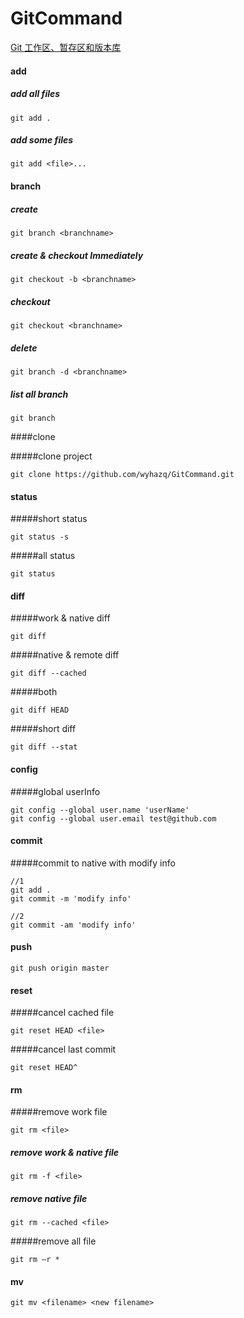 # GitCommand

[Git 工作区、暂存区和版本库](http://www.runoob.com/git/git-workspace-index-repo.html)

#### add

##### add all files

```shell
git add .
```

##### add some files

```shell
git add <file>...
```



#### branch

##### create

```shell
git branch <branchname>
```

##### create & checkout Immediately

```shell
git checkout -b <branchname>
```

##### checkout

```shell
git checkout <branchname>
```

##### delete

```shell
git branch -d <branchname>
```





##### list all branch

```shell
git branch
```









####clone

#####clone project

```shell
git clone https://github.com/wyhazq/GitCommand.git
```



#### status

#####short status

```shell
git status -s
```

#####all status

```shell
git status
```





#### diff

#####work & native diff

```shell
git diff
```

#####native & remote diff

```shell
git diff --cached
```

#####both

```shell
git diff HEAD
```

#####short diff

```shell
git diff --stat
```



#### config

#####global userInfo

```shell
git config --global user.name 'userName'
git config --global user.email test@github.com
```



#### commit

#####commit to native with modify info

```shell
//1
git add .
git commit -m 'modify info'

//2
git commit -am 'modify info'
```







#### push

```shell
git push origin master
```



#### reset

#####cancel cached file

```shell
git reset HEAD <file>
```

#####cancel last commit

```shell
git reset HEAD^
```



#### rm

#####remove work file

```shell
git rm <file>
```

##### remove work & native file

```shell
git rm -f <file>
```

##### remove native file

```shell
git rm --cached <file>
```

#####remove all file

```shell
git rm –r * 
```



#### mv

```shell
git mv <filename> <new filename>
```



